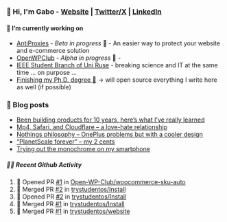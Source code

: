 ### 👋 Hi, I'm Gabo - [Website](https://gkanev.com) | [Twitter/X](https://twitter.com/mrgkanev) | [LinkedIn](https://www.linkedin.com/in/mrgkanev)

#### 🔭 I’m currently working on
- [AntiProxies](https://antiproxies.com/) - *Beta in progress* 🚀 -  An easier way to protect your website and e-commerce solution
- [OpenWPClub](https://openwpclub.com/) - *Alpha in progress* 🚀 - 
- [IEEE Student Branch of Uni Ruse](https://github.com/IEEE-Student-Branch-of-Uni-Ruse) - breaking science and IT at the same time ... on purpose ...
- [Finishing my Ph.D. degree 🤔](https://scholar.google.com/citations?user=En7GPEsAAAAJ&hl=en) -> will open source everything I write here as well (if possible)

### 📖 Blog posts
<!-- BLOG-POST-LIST:START -->
- [Been building products for 10 years, here’s what I’ve really learned](https://gkanev.com/posts/been-building-products-for-10-years-heres-what-ive-really-learned/)
- [Mp4, Safari, and Cloudflare – a love-hate relationship](https://gkanev.com/posts/mp4-safari-and-cloudflare-a-love-hate-relationship/)
- [Nothings philosophy – OnePlus problems but with a cooler design](https://gkanev.com/posts/nothings-philosophy-oneplus-problems-but-with-a-cooler-design/)
- [“PlanetScale forever” – my 2 cents](https://gkanev.com/posts/planetscale-forever-my-2-cents/)
- [Trying out the monochrome on my smartphone](https://gkanev.com/posts/trying-out-the-monochrome-on-my-smartphone/)
<!-- BLOG-POST-LIST:END -->

##### 🧑‍💻 Recent Github Activity

<!--START_SECTION:activity-->
1. 💪 Opened PR [#1](https://github.com/Open-WP-Club/woocommerce-sku-auto/pull/1) in [Open-WP-Club/woocommerce-sku-auto](https://github.com/Open-WP-Club/woocommerce-sku-auto)
2. 🎉 Merged PR [#2](https://github.com/trystudentos/Install/pull/2) in [trystudentos/Install](https://github.com/trystudentos/Install)
3. 💪 Opened PR [#2](https://github.com/trystudentos/Install/pull/2) in [trystudentos/Install](https://github.com/trystudentos/Install)
4. 🎉 Merged PR [#1](https://github.com/trystudentos/Install/pull/1) in [trystudentos/Install](https://github.com/trystudentos/Install)
5. 🎉 Merged PR [#1](https://github.com/trystudentos/website/pull/1) in [trystudentos/website](https://github.com/trystudentos/website)
<!--END_SECTION:activity-->
